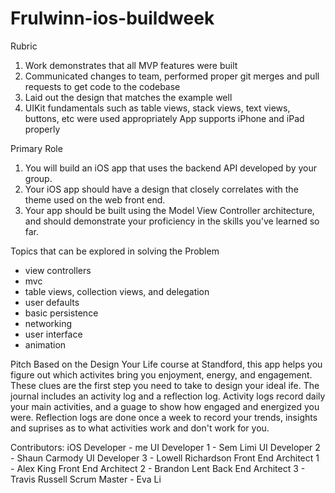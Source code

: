 # Frulwinn-ios-buildweek

Rubric
1) Work demonstrates that all MVP features were built
2) Communicated changes to team, performed proper git merges and pull requests to get code to the codebase
3) Laid out the design that matches the example well
4) UIKit fundamentals such as table views, stack views, text views, buttons, etc were used appropriately
App supports iPhone and iPad properly


Primary Role
1) You will build an iOS app that uses the backend API developed by your group. 
2) Your iOS app should have a design that closely correlates with the theme used on the web front end. 
3) Your app should be built using the Model View Controller architecture, and should demonstrate your proficiency in the skills you've learned so far.

Topics that can be explored in solving the Problem
- view controllers
- mvc
- table views, collection views, and delegation
- user defaults
- basic persistence
- networking
- user interface
- animation

Pitch
Based on the Design Your Life course at Standford, this app helps you figure out which activites bring you enjoyment, energy, and engagement. These clues are the first step you need to take to design your ideal ife. 
The journal includes an activity log and a reflection log. 
Activity logs record daily your main activities, and a guage to show how engaged and energized you were. 
Reflection logs are done once a week to record your trends, insights and suprises as to what activities work and don't work for you. 

Contributors:
iOS Developer - me
UI Developer 1 - Sem Limi
UI Developer 2 - Shaun Carmody
UI Developer 3 - Lowell Richardson
Front End Architect 1 - Alex King
Front End Architect 2 - Brandon Lent
Back End Architect 3 - Travis Russell
Scrum Master - Eva Li

